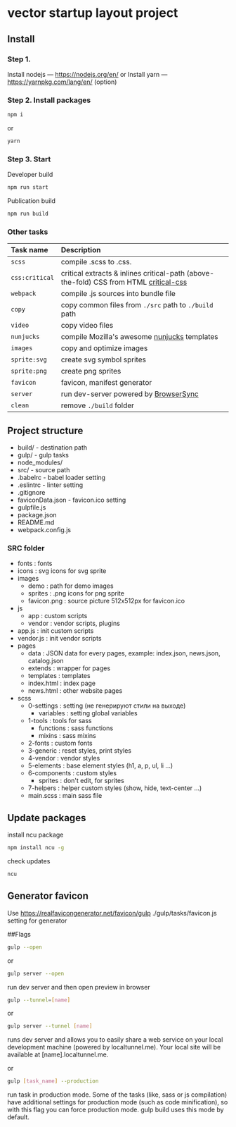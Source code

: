 # vector startup layout project

## Install

### Step 1.

Install nodejs — https://nodejs.org/en/ or
Install yarn — https://yarnpkg.com/lang/en/ (option)

### Step 2. Install packages

```bash
npm i
```

or
```bash
yarn
```

### Step 3. Start

Developer build
```bash
npm run start
```

Publication build
```bash
npm run build
```

### Other tasks
Task name          | Description                                                      
:------------------|:----------------------------------
`scss` 	           | compile .scss to .css.
`css:critical`     | critical extracts & inlines critical-path (above-the-fold) CSS from HTML [critical-css](https://www.npmjs.com/package/critical)
`webpack`          | compile .js sources into bundle file
`copy`             | copy common files from `./src` path to `./build` path
`video`            | copy video files
`nunjucks`         | compile Mozilla's awesome [nunjucks](https://mozilla.github.io/nunjucks/) templates
`images`           | copy and optimize images
`sprite:svg`       | create svg symbol sprites
`sprite:png`       | create png sprites
`favicon`          | favicon, manifest generator
`server`           | run dev-server powered by [BrowserSync](https://www.browsersync.io/)
`clean`            | remove `./build` folder

## Project structure

* build/ - destination path
* gulp/ - gulp tasks
* node_modules/
* src/ - source path
* .babelrc - babel loader setting
* .eslintrc - linter setting
* .gitignore
* faviconData.json - favicon.ico setting
* gulpfile.js
* package.json
* README.md
* webpack.config.js

### SRC folder

* fonts             : fonts
* icons             : svg icons for svg sprite
* images
  * demo            : path for demo images
  * sprites         : .png icons for png sprite
  * favicon.png     : source picture 512x512px for favicon.ico
* js
  * app             : custom scripts
  * vendor          : vendor scripts, plugins
 * app.js           : init custom scripts
 * vendor.js        : init vendor scripts
* pages
  * data            : JSON data for every pages, example: index.json, news.json, catalog.json
  * extends         : wrapper for pages
  * templates       : templates
  * index.html      : index page
  * news.html       : other website pages
* scss
  * 0-settings      : setting (не генерируют стили на выходе)
    * variables     : setting global variables
  * 1-tools         : tools for sass
    * functions     : sass functions
    * mixins        : sass mixins
  * 2-fonts         : custom fonts
  * 3-generic       : reset styles, print styles
  * 4-vendor        : vendor styles
  * 5-elements      : base element styles (h1, a, p, ul, li ...)
  * 6-components    : custom styles
    * sprites       : don't edit, for sprites
  * 7-helpers       : helper custom styles (show, hide, text-center ...)
  * main.scss       : main sass file


## Update packages

install ncu package
```bash
npm install ncu -g
```

check updates
```bash
ncu
```

## Generator favicon

Use https://realfavicongenerator.net/favicon/gulp
./gulp/tasks/favicon.js setting for generator

##Flags

```bash
gulp --open
```
or
```bash
gulp server --open
```
run dev server and then open preview in browser

```bash
gulp --tunnel=[name]
```
or
```bash
gulp server --tunnel [name]
```
runs dev server and allows you to easily share a web service on your local development machine (powered by localtunnel.me). Your local site will be available at [name].localtunnel.me.

or
```bash
gulp [task_name] --production
```
run task in production mode. Some of the tasks (like, sass or js compilation) have additional settings for production mode (such as code minification), so with this flag you can force production mode. gulp build uses this mode by default.